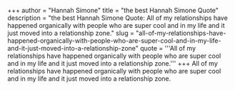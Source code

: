 +++
author = "Hannah Simone"
title = "the best Hannah Simone Quote"
description = "the best Hannah Simone Quote: All of my relationships have happened organically with people who are super cool and in my life and it just moved into a relationship zone."
slug = "all-of-my-relationships-have-happened-organically-with-people-who-are-super-cool-and-in-my-life-and-it-just-moved-into-a-relationship-zone"
quote = '''All of my relationships have happened organically with people who are super cool and in my life and it just moved into a relationship zone.'''
+++
All of my relationships have happened organically with people who are super cool and in my life and it just moved into a relationship zone.
